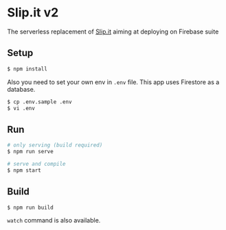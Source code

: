 # Slip.it v2
The serverless replacement of [Slip.it](https://github.com/IzumiSy/slipit) aiming at deploying on Firebase suite

## Setup
```bash
$ npm install
```

Also you need to set your own env in `.env` file. This app uses Firestore as a database.
```bash
$ cp .env.sample .env
$ vi .env
```

## Run
```bash
# only serving (build required)
$ npm run serve

# serve and compile
$ npm start
```

## Build
```bash
$ npm run build
```
`watch` command is also available.
